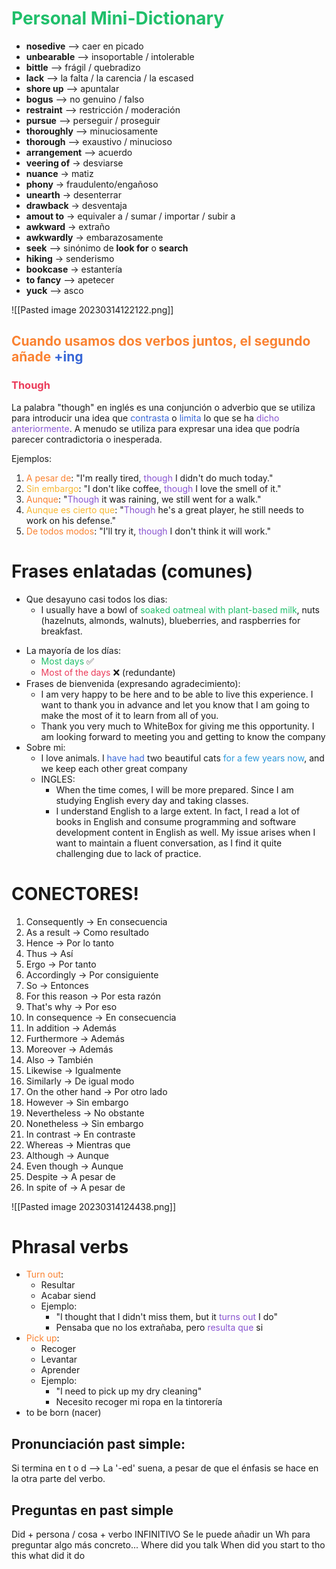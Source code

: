 # <span style='color:#20bf6b'>Personal Mini-Dictionary</span> 

- **nosedive** --> caer en picado
- **unbearable** --> insoportable / intolerable
- **bittle** --> frágil / quebradizo
- **lack** --> la falta / la carencia / la escased
- **shore up** --> apuntalar
- **bogus** --> no genuino / falso
- **restraint** --> restricción / moderación
- **pursue** --> perseguir / proseguir
- **thoroughly** --> minuciosamente
- **thorough** --> exaustivo / minucioso 
- **arrangement** --> acuerdo
- **veering of** -> desviarse
- **nuance** -> matiz
- **phony** -> fraudulento/engañoso
- **unearth** -> desenterrar
- **drawback** -> desventaja
- **amout to** -> equivaler a / sumar / importar / subir a
- **awkward** -> extraño
- **awkwardly** -> embarazosamente
- **seek** --> sinónimo de **look for** o **search**
- **hiking** -> senderismo
- **bookcase** -> estantería
- **to fancy** --> apetecer
- **yuck** --> asco

![[Pasted image 20230314122122.png]]

## <span style='color:#fa8231'>Cuando usamos dos verbos juntos, el segundo añade <span style='color:#3867d6'>+ing</span></span>

### <span style='color:#eb3b5a'>Though</span>
La palabra "though" en inglés es una conjunción o adverbio que se utiliza para introducir una idea que <span style='color:#3867d6'>contrasta</span> o <span style='color:#3867d6'>limita</span> lo que se ha <span style='color:#8854d0'>dicho anteriormente</span>. A menudo se utiliza para expresar una idea que podría parecer contradictoria o inesperada.

Ejemplos:

1.  <span style='color:#fa8231'>A pesar de</span>: "I'm really tired, <span style='color:#8854d0'>though</span> I didn't do much today."
2.  <span style='color:#f7b731'>Sin embargo</span>: "I don't like coffee, <span style='color:#8854d0'>though</span> I love the smell of it."
3.  <span style='color:#fa8231'>Aunque</span>: "<span style='color:#8854d0'>Though</span> it was raining, we still went for a walk."
4. <span style='color:#f7b731'> Aunque es cierto que</span>: "<span style='color:#8854d0'>Though</span> he's a great player, he still needs to work on his defense."
5.  <span style='color:#fa8231'>De todos modos</span>: "I'll try it, <span style='color:#8854d0'><span style='color:#8854d0'><span style='color:#8854d0'><span style='color:#8854d0'>though</span></span></span></span> I don't think it will work."


# Frases enlatadas (comunes)
- Que desayuno casi todos los dias:
	- I usually have a bowl of <span style='color:#20bf6b'>soaked oatmeal with plant-based milk</span>, nuts (hazelnuts, almonds, walnuts), blueberries, and raspberries for breakfast.

* La mayoría de los días:
	* <span style='color:#20bf6b'>Most days</span> ✅
	* <span style='color:#eb3b5a'>Most of the days</span> ❌ (redundante)
* Frases de bienvenida (expresando agradecimiento):
	* I am very happy to be here and to be able to live this experience. I want to thank you in advance and let you know that I am going to make the most of it to learn from all of you.
	* Thank you very much to WhiteBox for giving me this opportunity. I am looking forward to meeting you and getting to know the company
* Sobre mi:
	* I love animals. I<span style='color:#3867d6'> have had </span>two beautiful cats <span style='color:#2d98da'>for a few years now</span>, and we keep each other great company
	* INGLES:
		* When the time comes, I will be more prepared. Since I am studying English every day and taking classes.
		* I understand English to a large extent. In fact, I read a lot of books in English and consume programming and software development content in English as well. My issue arises when I want to maintain a fluent conversation, as I find it quite challenging due to lack of practice.


# CONECTORES!
1.  Consequently -> En consecuencia
2.  As a result -> Como resultado
3.  Hence -> Por lo tanto
4.  Thus -> Así
5.  Ergo -> Por tanto
6.  Accordingly -> Por consiguiente
7.  So -> Entonces
8.  For this reason -> Por esta razón
9.  That's why -> Por eso
10.  In consequence -> En consecuencia
11.  In addition -> Además
12.  Furthermore -> Además
13.  Moreover -> Además
14.  Also -> También
15.  Likewise -> Igualmente
16.  Similarly -> De igual modo
17.  On the other hand -> Por otro lado
18.  However -> Sin embargo
19.  Nevertheless -> No obstante
20.  Nonetheless -> Sin embargo
21.  In contrast -> En contraste
22.  Whereas -> Mientras que
23.  Although -> Aunque
24.  Even though -> Aunque
25.  Despite -> A pesar de
26.  In spite of -> A pesar de





![[Pasted image 20230314124438.png]]


# **Phrasal verbs**
- <span style='color:#fa8231'>Turn out</span>:
	- Resultar
	- Acabar siend
	- Ejemplo:
		- "I thought that I didn't miss them, but it <span style='color:#8854d0'>turns out</span> I do"
		- Pensaba que no los extrañaba, pero <span style='color:#8854d0'>resulta que</span> si
- <span style='color:#fa8231'>Pick up</span>:
	- Recoger
	- Levantar
	- Aprender
	- Ejemplo:
		- "I need to pick up my dry cleaning" 
		- Necesito recoger mi ropa en la tintorería
- to be born (nacer)

## Pronunciación past simple:
Si termina en t o d --> La '-ed' suena, a pesar de que el énfasis se hace en la otra parte del verbo.

## Preguntas en past simple

Did + persona / cosa + verbo INFINITIVO
Se le puede añadir un Wh para preguntar algo más concreto...
Where did you talk
When did you start to tho this
what did it do

